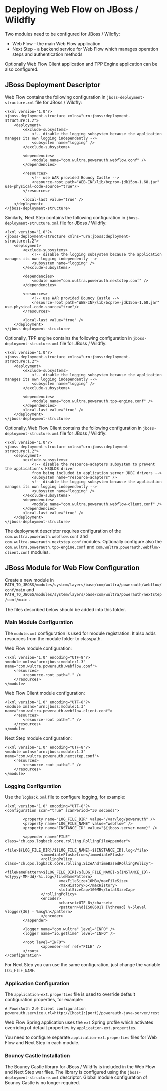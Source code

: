 # Deploying Web Flow on JBoss / Wildfly

Two modules need to be configured for JBoss / Wildfly:
- Web Flow - the main Web Flow application
- Next Step - a backend service for Web Flow which manages operation steps and authentication methods

Optionally Web Flow Client application and TPP Engine application can be also configured. 

## JBoss Deployment Descriptor 

Web Flow contains the following configuration in `jboss-deployment-structure.xml` file for JBoss / Wildfly:

```
<?xml version="1.0"?>
<jboss-deployment-structure xmlns="urn:jboss:deployment-structure:1.2">
	<deployment>
		<exclude-subsystems>
			<!-- disable the logging subsystem because the application manages its own logging independently -->
			<subsystem name="logging" />
		</exclude-subsystems>

		<dependencies>
			<module name="com.wultra.powerauth.webflow.conf" />
		</dependencies>
		
		<resources>
			<!-- use WAR provided Bouncy Castle -->
			<resource-root path="WEB-INF/lib/bcprov-jdk15on-1.68.jar" use-physical-code-source="true"/>
		</resources>

		<local-last value="true" />
	</deployment>
</jboss-deployment-structure>
```

Similarly, Next Step contains the following configuration in `jboss-deployment-structure.xml` file for JBoss / Wildfly:
```
<?xml version="1.0"?>
<jboss-deployment-structure xmlns="urn:jboss:deployment-structure:1.2">
	<deployment>
		<exclude-subsystems>
			<!-- disable the logging subsystem because the application manages its own logging independently -->
			<subsystem name="logging" />
		</exclude-subsystems>

		<dependencies>
			<module name="com.wultra.powerauth.nextstep.conf" />
		</dependencies>
		
		<resources>
			<!-- use WAR provided Bouncy Castle -->
			<resource-root path="WEB-INF/lib/bcprov-jdk15on-1.68.jar" use-physical-code-source="true"/>
		</resources>

		<local-last value="true" />
	</deployment>
</jboss-deployment-structure>
```

Optionally, TPP engine contains the following configuration in `jboss-deployment-structure.xml` file for JBoss / Wildfly:
```
<?xml version="1.0"?>
<jboss-deployment-structure xmlns="urn:jboss:deployment-structure:1.2">
	<deployment>
		<exclude-subsystems>
			<!-- disable the logging subsystem because the application manages its own logging independently -->
			<subsystem name="logging" />
		</exclude-subsystems>

		<dependencies>
			<module name="com.wultra.powerauth.tpp-engine.conf" />
		</dependencies>
		<local-last value="true" />
	</deployment>
</jboss-deployment-structure>
```

Optionally, Web Flow Client contains the following configuration in `jboss-deployment-structure.xml` file for JBoss / Wildfly:

```
<?xml version="1.0"?>
<jboss-deployment-structure xmlns="urn:jboss:deployment-structure:1.2">
	<deployment>
		<exclude-subsystems>
			<!-- disable the resource-adapters subsystem to prevent the application's HSQLDB driver
			from being included in application server JDBC drivers -->
			<subsystem name="resource-adapters" />
			<!-- disable the logging subsystem because the application manages its own logging independently -->
			<subsystem name="logging" />
		</exclude-subsystems>
		<dependencies>
			<module name="com.wultra.powerauth.webflow-client.conf" />
		</dependencies>
		<local-last value="true" />
	</deployment>
</jboss-deployment-structure>
```

The deployment descriptor requires configuration of the `com.wultra.powerauth.webflow.conf` and `com.wultra.powerauth.nextstep.conf` modules.
Optionally configure also the `com.wultra.powerauth.tpp-engine.conf` and `com.wultra.powerauth.webflow-client.conf` modules.

## JBoss Module for Web Flow Configuration

Create a new module in `PATH_TO_JBOSS/modules/system/layers/base/com/wultra/powerauth/webflow/conf/main` and `PATH_TO_JBOSS/modules/system/layers/base/com/wultra/powerauth/nextstep/conf/main` .

The files described below should be added into this folder.

### Main Module Configuration

The `module.xml` configuration is used for module registration. It also adds resources from the module folder to classpath.

Web Flow module configuration:
```
<?xml version="1.0" encoding="UTF-8"?>
<module xmlns="urn:jboss:module:1.3" name="com.wultra.powerauth.webflow.conf">
    <resources>
        <resource-root path="." />
    </resources>
</module>
```

Web Flow Client module configuration:
```
<?xml version="1.0" encoding="UTF-8"?>
<module xmlns="urn:jboss:module:1.3" name="com.wultra.powerauth.webflow-client.conf">
    <resources>
        <resource-root path="." />
    </resources>
</module>
```

Next Step module configuration: 
```
<?xml version="1.0" encoding="UTF-8"?>
<module xmlns="urn:jboss:module:1.3" name="com.wultra.powerauth.nextstep.conf">
    <resources>
        <resource-root path="." />
    </resources>
</module>
```

### Logging Configuration

Use the `logback.xml` file to configure logging, for example:
```
<?xml version="1.0" encoding="UTF-8"?>
<configuration scan="true" scanPeriod="30 seconds">

        <property name="LOG_FILE_DIR" value="/var/log/powerauth" />
        <property name="LOG_FILE_NAME" value="webflow" />
        <property name="INSTANCE_ID" value="${jboss.server.name}" />

        <appender name="FILE" class="ch.qos.logback.core.rolling.RollingFileAppender">
                <file>${LOG_FILE_DIR}/${LOG_FILE_NAME}-${INSTANCE_ID}.log</file>
                <immediateFlush>true</immediateFlush>
                <rollingPolicy class="ch.qos.logback.core.rolling.SizeAndTimeBasedRollingPolicy">
                        <fileNamePattern>${LOG_FILE_DIR}/${LOG_FILE_NAME}-${INSTANCE_ID}-%d{yyyy-MM-dd}-%i.log</fileNamePattern>
                        <maxFileSize>10MB</maxFileSize>
                        <maxHistory>5</maxHistory>
                        <totalSizeCap>100MB</totalSizeCap>
                </rollingPolicy>
                <encoder>
                        <charset>UTF-8</charset>
                        <pattern>%d{ISO8601} [%thread] %-5level %logger{36} - %msg%n</pattern>
                </encoder>
        </appender>

        <logger name="com.wultra" level="INFO" />
        <logger name="io.getlime" level="INFO" />

        <root level="INFO">
                <appender-ref ref="FILE" />
        </root>
</configuration>
```

For Next Step you can use the same configuration, just change the variable `LOG_FILE_NAME`.

### Application Configuration

The `application-ext.properties` file is used to override default configuration properties, for example:
```
# PowerAuth 2.0 Client configuration
powerauth.service.url=http://[host]:[port]/powerauth-java-server/rest
```

Web Flow Spring application uses the `ext` Spring profile which activates overriding of default properties by `application-ext.properties`.

You need to configure separate `application-ext.properties` files for Web Flow and Next Step in each module. 

### Bouncy Castle Installation

The Bouncy Castle library for JBoss / Wildfly is included in the Web Flow and Next Step war files. The library is configured 
using the `jboss-deployment-structure.xml` descriptor. Global module configuration of Bouncy Castle is no longer required.